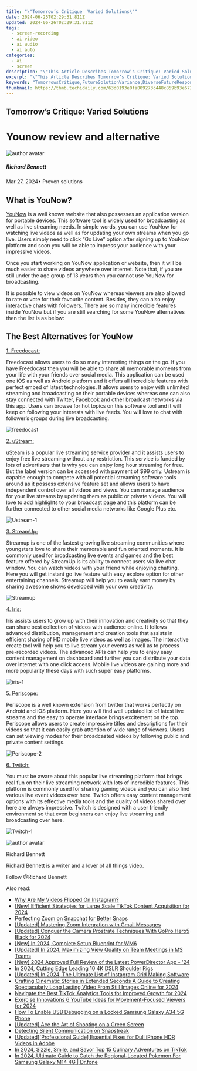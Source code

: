 ```yaml
---
title: "\"Tomorrow’s Critique  Varied Solutions\""
date: 2024-06-25T02:29:31.811Z
updated: 2024-06-26T02:29:31.811Z
tags: 
  - screen-recording
  - ai video
  - ai audio
  - ai auto
categories: 
  - ai
  - screen
description: "\"This Article Describes Tomorrow’s Critique: Varied Solutions\""
excerpt: "\"This Article Describes Tomorrow’s Critique: Varied Solutions\""
keywords: "TomorrowsCritique,FutureSolutionVariance,DiverseFutureResponses,NextDayAnalysis,InnovativeCritiques,VariedFuturesReview,AlternateTomorrowSuggestions"
thumbnail: https://thmb.techidaily.com/63d0193e0fa009273c448c859b93e6725b6f99b3ee60a88ba18b85321387d187.jpg
---
```


## Tomorrow’s Critique: Varied Solutions

# Younow review and alternative

![author avatar](https://images.wondershare.com/filmora/article-images/richard-bennett.jpg)

##### Richard Bennett

 Mar 27, 2024• Proven solutions

## What is YouNow?

[YouNow](https://www.younow.com/) is a well known website that also possesses an application version for portable devices. This software tool is widely used for broadcasting as well as live streaming needs. In simple words, you can use YouNow for watching live videos as well as for updating your own streams when you go live. Users simply need to click “Go Live” option after signing up to YouNow platform and soon you will be able to impress your audience with your impressive videos.

 Once you start working on YouNow application or website, then it will be much easier to share videos anywhere over internet. Note that, if you are still under the age group of 13 years then you cannot use YouNow for broadcasting.

 It is possible to view videos on YouNow whereas viewers are also allowed to rate or vote for their favourite content. Besides, they can also enjoy interactive chats with followers. There are so many incredible features inside YouNow but if you are still searching for some YouNow alternatives then the list is as below:

## The Best Alternatives for YouNow

[1. Freedocast:](http://www.freedocast.com/#!/home)

 Freedocast allows users to do so many interesting things on the go. If you have Freedocast then you will be able to share all memorable moments from your life with your friends over social media. This application can be used one iOS as well as Android platform and it offers all incredible features with perfect embed of latest technologies. It allows users to enjoy with unlimited streaming and broadcasting on their portable devices whereas one can also stay connected with Twitter, Facebook and other broadcast networks via this app. Users can browse for hot topics on this software tool and it will keep on following your interests with live feeds. You will love to chat with follower’s groups during live broadcasting.

![freedocast](https://images.wondershare.com/filmora/article-images/freedocast.jpg)

[2. uStream:](https://www.ustream.tv/live-broadcasting-apps-and-hardware?itm%5Fsource=header%5Fmenu&itm%5Fmedium=onsite&itm%5Fcontent=Apps&itm%5Fcampaign=header)

 uSteam is a popular live streaming service provider and it assists users to enjoy free live streaming without any restriction. This service is funded by lots of advertisers that is why you can enjoy long hour streaming for free. But the label version can be accessed with payment of $99 only. Ustream is capable enough to compete with all potential streaming software tools around as it possess extensive feature set and allows users to have independent control over all videos and views. You can manage audience for your live streams by updating them as public or private videos. You will love to add highlights to your broadcast page and this platform can be further connected to other social media networks like Google Plus etc.

![Ustream-1](https://images.wondershare.com/filmora/article-images/ustream-1.jpg)

[3. StreamUp:](http://streamup.com/)

 Streamup is one of the fastest growing live streaming communities where youngsters love to share their memorable and fun oriented moments. It is commonly used for broadcasting live events and games and the best feature offered by StreamUp is its ability to connect users via live chat window. You can watch videos with your friend while enjoying chatting. Here you will get instant go live feature with easy explore option for other entertaining channels. Streamup will help you to easily earn money by sharing awesome shows developed with your own creativity.

![Streamup](https://images.wondershare.com/filmora/article-images/streamup.jpg)

[4. Iris:](https://irisplatform.io/)

 Iris assists users to grow up with their innovation and creativity so that they can share best collection of videos with audience online. It follows advanced distribution, management and creation tools that assists in efficient sharing of HD mobile live videos as well as images. The interactive create tool will help you to live stream your events as well as to process pre-recorded videos. The advanced APIs can help you to enjoy easy content management on dashboard and further you can distribute your data over internet with one click access. Mobile live videos are gaining more and more popularity these days with such super easy platforms.

![iris-1](https://images.wondershare.com/filmora/article-images/iris-1.jpg)

[5. Periscope:](https://periscope.tv/)

 Periscope is a well known extension from twitter that works perfectly on Android and iOS platform. Here you will find well updated list of latest live streams and the easy to operate interface brings excitement on the top. Periscope allows users to create impressive titles and descriptions for their videos so that it can easily grab attention of wide range of viewers. Users can set viewing modes for their broadcasted videos by following public and private content settings.

![Periscope-2](https://images.wondershare.com/filmora/article-images/periscope-2.jpg)

[6. Twitch:](https://www.twitch.tv/)

 You must be aware about this popular live streaming platform that brings real fun on their live streaming network with lots of incredible features. This platform is commonly used for sharing gaming videos and you can also find various live event videos over here. Twitch offers easy content management options with its effective media tools and the quality of videos shared over here are always impressive. Twitch is designed with a user friendly environment so that even beginners can enjoy live streaming and broadcasting over here.

![Twitch-1](https://images.wondershare.com/filmora/article-images/twitch-1.jpg)

![author avatar](https://images.wondershare.com/filmora/article-images/richard-bennett.jpg)

Richard Bennett

Richard Bennett is a writer and a lover of all things video.

Follow @Richard Bennett


<ins class="adsbygoogle"
     style="display:block"
     data-ad-format="autorelaxed"
     data-ad-client="ca-pub-7571918770474297"
     data-ad-slot="1223367746"></ins>



<ins class="adsbygoogle"
     style="display:block"
     data-ad-client="ca-pub-7571918770474297"
     data-ad-slot="8358498916"
     data-ad-format="auto"
     data-full-width-responsive="true"></ins>


<span class="atpl-alsoreadstyle">Also read:</span>
<div><ul>
<li><a href="https://fox-access.techidaily.com/why-are-my-videos-flipped-on-instagram/"><u>Why Are My Videos Flipped On Instagram?</u></a></li>
<li><a href="https://fox-access.techidaily.com/new-efficient-strategies-for-large-scale-tiktok-content-acquisition-for-2024/"><u>[New] Efficient Strategies for Large Scale TikTok Content Acquisition for 2024</u></a></li>
<li><a href="https://fox-access.techidaily.com/perfecting-zoom-on-snapchat-for-better-snaps/"><u>Perfecting Zoom on Snapchat for Better Snaps</u></a></li>
<li><a href="https://fox-access.techidaily.com/updated-mastering-zoom-integration-with-gmail-messages/"><u>[Updated] Mastering Zoom Integration with Gmail Messages</u></a></li>
<li><a href="https://fox-access.techidaily.com/updated-conquer-the-camera-prostrate-techniques-with-gopro-hero5-black-for-2024/"><u>[Updated] Conquer the Camera  Prostrate Techniques With GoPro Hero5 Black for 2024</u></a></li>
<li><a href="https://fox-access.techidaily.com/new-in-2024-complete-setup-blueprint-for-wm6/"><u>[New] In 2024, Complete Setup Blueprint for WM6</u></a></li>
<li><a href="https://fox-access.techidaily.com/updated-in-2024-maximizing-view-quality-on-team-meetings-in-ms-teams/"><u>[Updated] In 2024, Maximizing View Quality on Team Meetings in MS Teams</u></a></li>
<li><a href="https://fox-access.techidaily.com/new-2024-approved-full-review-of-the-latest-powerdirector-app-24/"><u>[New] 2024 Approved  Full Review of the Latest PowerDirector App - '24</u></a></li>
<li><a href="https://fox-access.techidaily.com/in-2024-cutting-edge-leading-10-4k-dslr-shoulder-rigs/"><u>In 2024, Cutting Edge  Leading 10 4K DSLR Shoulder Rigs</u></a></li>
<li><a href="https://instagram-videos.techidaily.com/updated-in-2024-the-ultimate-list-of-instagram-grid-making-software/"><u>[Updated] In 2024, The Ultimate List of Instagram Grid Making Software</u></a></li>
<li><a href="https://extra-lessons.techidaily.com/crafting-cinematic-stories-in-extended-seconds-a-guide-to-creating-spectacularly-long-lasting-video-from-still-images-online-for-2024/"><u>Crafting Cinematic Stories in Extended Seconds  A Guide to Creating Spectacularly Long Lasting Video From Still Images Online for 2024</u></a></li>
<li><a href="https://tiktok-clips.techidaily.com/navigate-the-best-tiktok-analytics-tools-for-improved-growth-for-2024/"><u>Navigate the Best TikTok Analytics Tools for Improved Growth for 2024</u></a></li>
<li><a href="https://youtube-stream.techidaily.com/exercise-innovations-6-youtube-ideas-for-movement-focused-viewers-for-2024/"><u>Exercise Innovations  6 YouTube Ideas for Movement-Focused Viewers for 2024</u></a></li>
<li><a href="https://android-unlock.techidaily.com/how-to-enable-usb-debugging-on-a-locked-samsung-galaxy-a34-5g-phone-by-drfone-android/"><u>How To Enable USB Debugging on a Locked Samsung Galaxy A34 5G Phone</u></a></li>
<li><a href="https://extra-tips.techidaily.com/updated-ace-the-art-of-shooting-on-a-green-screen/"><u>[Updated] Ace the Art of Shooting on a Green Screen</u></a></li>
<li><a href="https://tiktok-videos.techidaily.com/detecting-silent-communication-on-snapstreak/"><u>Detecting Silent Communication on Snapstreak</u></a></li>
<li><a href="https://extra-guidance.techidaily.com/updated-professional-guide-essential-fixes-for-dull-iphone-hdr-videos-in-adobe/"><u>[Updated][Professional Guide] Essential Fixes for Dull iPhone HDR Videos in Adobe</u></a></li>
<li><a href="https://tiktok-videos.techidaily.com/in-2024-sizzle-smile-and-savor-top-15-culinary-adventures-on-tiktok/"><u>In 2024, Sizzle, Smile, and Savor  Top 15 Culinary Adventures on TikTok</u></a></li>
<li><a href="https://change-location.techidaily.com/in-2024-ultimate-guide-to-catch-the-regional-located-pokemon-for-samsung-galaxy-m14-4g-drfone-by-drfone-virtual-android/"><u>In 2024, Ultimate Guide to Catch the Regional-Located Pokemon For Samsung Galaxy M14 4G | Dr.fone</u></a></li>
</ul></div>

